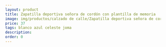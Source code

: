 ```yaml
---
layout: product
title: Zapatilla deportiva señora de cordón con plantilla de memoria 
image: img/productos/calzado de calle/Zapatilla deportiva señora de cordón con plantilla de memoria =37 =blanco azul celeste joma.webp
price: 37 
tags: blanco azul celeste joma
description: 
order: 0
---
```

